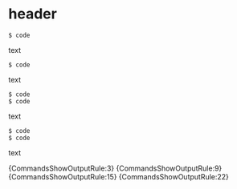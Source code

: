 # header

```fence
$ code
```

text

```fence
$ code
```

text

```fence
$ code
$ code
```

text

```fence
$ code
$ code
```

text

{CommandsShowOutputRule:3} {CommandsShowOutputRule:9}
{CommandsShowOutputRule:15} {CommandsShowOutputRule:22}

